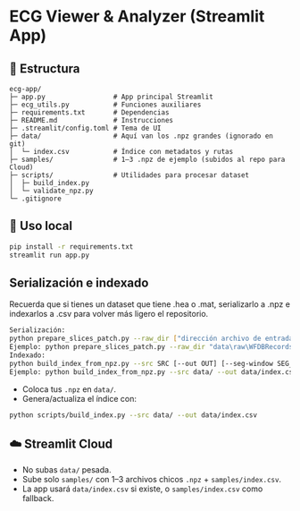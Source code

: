 
# ECG Viewer & Analyzer (Streamlit App)

## 📂 Estructura

```
ecg-app/
├─ app.py                 # App principal Streamlit
├─ ecg_utils.py           # Funciones auxiliares
├─ requirements.txt       # Dependencias
├─ README.md              # Instrucciones
├─ .streamlit/config.toml # Tema de UI
├─ data/                  # Aquí van los .npz grandes (ignorado en git)
│  └─ index.csv           # Índice con metadatos y rutas
├─ samples/               # 1–3 .npz de ejemplo (subidos al repo para Cloud)
├─ scripts/               # Utilidades para procesar dataset
│  ├─ build_index.py
│  └─ validate_npz.py
└─ .gitignore
```

## 🚀 Uso local

```bash
pip install -r requirements.txt
streamlit run app.py
```

## Serialización e indexado
Recuerda que si tienes un dataset que tiene .hea o .mat, serializarlo a .npz
e indexarlos a .csv para volver más ligero el repositorio.

```bash
Serialización:
python prepare_slices_patch.py --raw_dir ["dirección archivo de entrada"] --out_dir ["dirección archivo de salida"] --lead II --win_s 8 --fs_out 500 --max_segments 0
Ejemplo: python prepare_slices_patch.py --raw_dir "data\raw\WFDBRecords\02" --out_dir "data\slices\g02" --lead II --win_s 8 --fs_out 500 --max_segments 0
Indexado:
python build_index_from_npz.py --src SRC [--out OUT] [--seg-window SEG_WINDOW] [--seg-step SEG_STEP]
Ejemplo: python build_index_from_npz.py --src data/ --out data/index.csv
```

- Coloca tus `.npz` en `data/`.
- Genera/actualiza el índice con:
```bash
python scripts/build_index.py --src data/ --out data/index.csv
```

## ☁️ Streamlit Cloud
- No subas `data/` pesada.  
- Sube solo `samples/` con 1–3 archivos chicos `.npz` + `samples/index.csv`.  
- La app usará `data/index.csv` si existe, o `samples/index.csv` como fallback.

